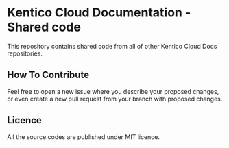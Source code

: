 # Kentico Cloud Documentation - Shared code

This repository contains shared code from all of other Kentico Cloud Docs repositories.

## How To Contribute
Feel free to open a new issue where you describe your proposed changes, or even create a new pull request from your branch with proposed changes.

## Licence
All the source codes are published under MIT licence.
